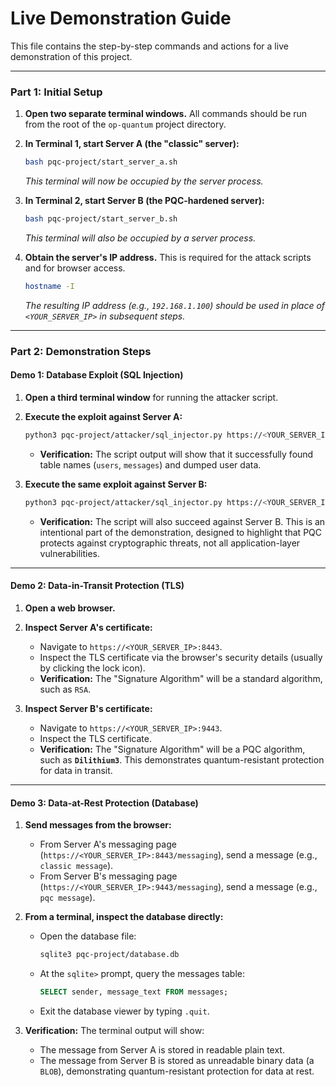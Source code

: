 # Live Demonstration Guide

This file contains the step-by-step commands and actions for a live demonstration of this project.

---

### **Part 1: Initial Setup**

1.  **Open two separate terminal windows.** All commands should be run from the root of the `op-quantum` project directory.

2.  **In Terminal 1, start Server A (the "classic" server):**
    ```bash
    bash pqc-project/start_server_a.sh
    ```
    *This terminal will now be occupied by the server process.*

3.  **In Terminal 2, start Server B (the PQC-hardened server):**
    ```bash
    bash pqc-project/start_server_b.sh
    ```
    *This terminal will also be occupied by a server process.*

4.  **Obtain the server's IP address.** This is required for the attack scripts and for browser access.
    ```bash
    hostname -I
    ```
    *The resulting IP address (e.g., `192.168.1.100`) should be used in place of `<YOUR_SERVER_IP>` in subsequent steps.*

---

### **Part 2: Demonstration Steps**

#### **Demo 1: Database Exploit (SQL Injection)**

1.  **Open a third terminal window** for running the attacker script.

2.  **Execute the exploit against Server A:**
    ```bash
    python3 pqc-project/attacker/sql_injector.py https://<YOUR_SERVER_IP>:8443
    ```
    *   **Verification:** The script output will show that it successfully found table names (`users`, `messages`) and dumped user data.

3.  **Execute the same exploit against Server B:**
    ```bash
    python3 pqc-project/attacker/sql_injector.py https://<YOUR_SERVER_IP>:9443
    ```
    *   **Verification:** The script will also succeed against Server B. This is an intentional part of the demonstration, designed to highlight that PQC protects against cryptographic threats, not all application-layer vulnerabilities.

---

#### **Demo 2: Data-in-Transit Protection (TLS)**

1.  **Open a web browser.**

2.  **Inspect Server A's certificate:**
    *   Navigate to `https://<YOUR_SERVER_IP>:8443`.
    *   Inspect the TLS certificate via the browser's security details (usually by clicking the lock icon).
    *   **Verification:** The "Signature Algorithm" will be a standard algorithm, such as `RSA`.

3.  **Inspect Server B's certificate:**
    *   Navigate to `https://<YOUR_SERVER_IP>:9443`.
    *   Inspect the TLS certificate.
    *   **Verification:** The "Signature Algorithm" will be a PQC algorithm, such as **`Dilithium3`**. This demonstrates quantum-resistant protection for data in transit.

---

#### **Demo 3: Data-at-Rest Protection (Database)**

1.  **Send messages from the browser:**
    *   From Server A's messaging page (`https://<YOUR_SERVER_IP>:8443/messaging`), send a message (e.g., `classic message`).
    *   From Server B's messaging page (`https://<YOUR_SERVER_IP>:9443/messaging`), send a message (e.g., `pqc message`).

2.  **From a terminal, inspect the database directly:**
    *   Open the database file:
        ```bash
        sqlite3 pqc-project/database.db
        ```
    *   At the `sqlite>` prompt, query the messages table:
        ```sql
        SELECT sender, message_text FROM messages;
        ```
    *   Exit the database viewer by typing `.quit`.

3.  **Verification:** The terminal output will show:
    *   The message from Server A is stored in readable plain text.
    *   The message from Server B is stored as unreadable binary data (a `BLOB`), demonstrating quantum-resistant protection for data at rest.
